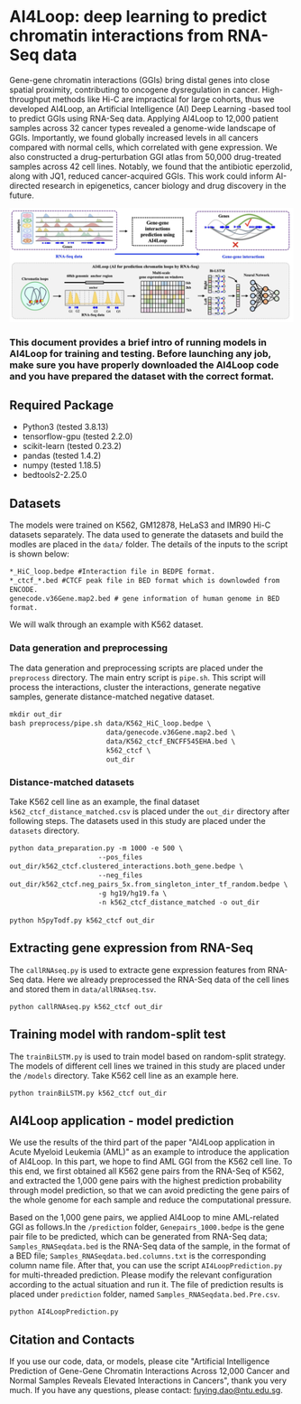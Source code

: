 # AI4Loop: deep learning to predict chromatin interactions from RNA-Seq data

Gene-gene chromatin interactions (GGIs) bring distal genes into close spatial proximity, contributing to oncogene dysregulation in cancer. High-throughput methods like Hi-C are impractical for large cohorts, thus we developed AI4Loop, an Artificial Intelligence (AI) Deep Learning -based tool to predict GGIs using RNA-Seq data. Applying AI4Loop to 12,000 patient samples across 32 cancer types revealed a genome-wide landscape of GGIs. Importantly, we found globally increased levels in all cancers compared with normal cells, which correlated with gene expression. We also constructed a drug-perturbation GGI atlas from 50,000 drug-treated samples across 42 cell lines. Notably, we found that the antibiotic eperzolid, along with JQ1, reduced cancer-acquired GGIs. This work could inform AI-directed research in epigenetics, cancer biology and drug discovery in the future.

![image](workflow2.png)

### This document provides a brief intro of running models in AI4Loop for training and testing. Before launching any job, make sure you have properly downloaded the AI4Loop code and you have prepared the dataset with the correct format.

## Required Package
* Python3 (tested 3.8.13)
* tensorflow-gpu (tested 2.2.0)
* scikit-learn (tested 0.23.2) 
* pandas (tested 1.4.2) 
* numpy (tested 1.18.5) 
* bedtools2-2.25.0 
## Datasets
The models were trained on K562, GM12878, HeLaS3 and IMR90 Hi-C datasets separately. The data used to generate the datasets and build the modles are placed in the `data/` folder. The details of the inputs to the script is shown below:
```shell
*_HiC_loop.bedpe #Interaction file in BEDPE format.
*_ctcf_*.bed #CTCF peak file in BED format which is downlowded from ENCODE.
genecode.v36Gene.map2.bed # gene information of human genome in BED format.
```
We will walk through an example with K562 dataset.

### Data generation and preprocessing
The data generation and preprocessing scripts are placed under the `preprocess` directory.
The main entry script is `pipe.sh`. This script will process the interactions, cluster the interactions,
generate negative samples, generate distance-matched negative dataset.
```shell
mkdir out_dir
bash preprocess/pipe.sh data/K562_HiC_loop.bedpe \
                        data/genecode.v36Gene.map2.bed \
                        data/K562_ctcf_ENCFF545EHA.bed \
                        k562_ctcf \
                        out_dir

```
### Distance-matched datasets
Take K562 cell line as an example, the final dataset `k562_ctcf_distance_matched.csv` is placed under the `out_dir` directory after following steps. The datasets used in this study are placed under the `datasets` directory.

```shell
python data_preparation.py -m 1000 -e 500 \
                      --pos_files out_dir/k562_ctcf.clustered_interactions.both_gene.bedpe \
                      --neg_files out_dir/k562_ctcf.neg_pairs_5x.from_singleton_inter_tf_random.bedpe \
                      -g hg19/hg19.fa \
                      -n k562_ctcf_distance_matched -o out_dir

python h5pyTodf.py k562_ctcf out_dir

```
## Extracting gene expression from RNA-Seq
The `callRNAseq.py` is used to extracte gene expression features from RNA-Seq data. Here we already preprocessed the RNA-Seq data of the cell lines and stored them in `data/allRNAseq.tsv`.
```shell
python callRNAseq.py k562_ctcf out_dir

```
## Training model with random-split test
The `trainBiLSTM.py` is used to train model based on random-split strategy. The models of different cell lines we trained in this study are placed under the `/models` directory. Take K562 cell line as an example here.

```shell
python trainBiLSTM.py k562_ctcf out_dir
```
## AI4Loop application - model prediction
We use the results of the third part of the paper "AI4Loop application in Acute Myeloid Leukemia (AML)" as an example to introduce the application of AI4Loop. In this part, we hope to find AML GGI from the K562 cell line. To this end, we first obtained all K562 gene pairs from the RNA-Seq of K562, and extracted the 1,000 gene pairs with the highest prediction probability through model prediction, so that we can avoid predicting the gene pairs of the whole genome for each sample and reduce the computational pressure.

Based on the 1,000 gene pairs, we applied AI4Loop to mine AML-related GGI as follows.In the `/prediction` folder, `Genepairs_1000.bedpe` is the gene pair file to be predicted, which can be generated from RNA-Seq data; `Samples_RNASeqdata.bed` is the RNA-Seq data of the sample, in the format of a BED file; `Samples_RNASeqdata.bed.columns.txt` is the corresponding column name file. After that, you can use the script `AI4LoopPrediction.py` for multi-threaded prediction. Please modify the relevant configuration according to the actual situation and run it. The file of prediction results is placed under `prediction` folder, named `Samples_RNASeqdata.bed.Pre.csv`.

```shell
python AI4LoopPrediction.py
```
## Citation and Contacts
If you use our code, data, or models, please cite "Artificial Intelligence Prediction of Gene-Gene Chromatin Interactions Across 12,000 Cancer and Normal Samples Reveals Elevated Interactions in Cancers", thank you very much. If you have any questions, please contact: fuying.dao@ntu.edu.sg.


